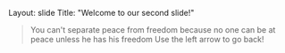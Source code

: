 
Layout: slide
Title: "Welcome to our second slide!"

>You can't separate peace from freedom because no one can be at peace unless he has his freedom
Use the left arrow to go back!

